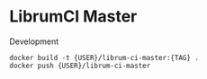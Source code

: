 LibrumCI Master
==========

Development
````
docker build -t {USER}/librum-ci-master:{TAG} .
docker push {USER}/librum-ci-master
````
